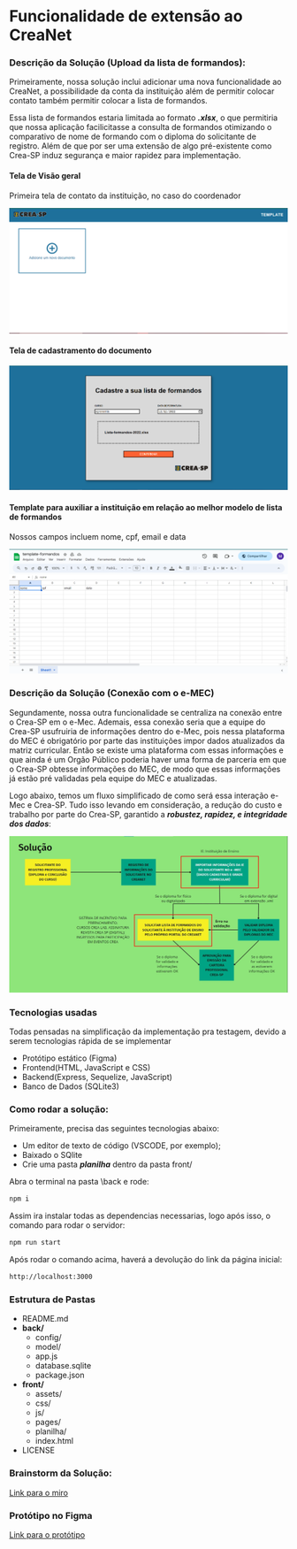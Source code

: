 # Funcionalidade de extensão ao CreaNet

### Descrição da Solução (Upload da lista de formandos):

Primeiramente, nossa solução inclui adicionar uma nova funcionalidade ao CreaNet, a possibilidade da conta da instituição além de permitir colocar contato também permitir colocar a lista de formandos.

Essa lista de formandos estaria limitada ao formato ***.xlsx***, o que permitiria que nossa aplicação facilicitasse a consulta de formandos otimizando o comparativo de nome de formando com o diploma do solicitante de registro. Além de que por ser uma extensão de algo pré-existente como Crea-SP induz segurança e maior rapidez para implementação.

#### Tela de Visão geral

Primeira tela de contato da instituição, no caso do coordenador

![Visão Geral](./front/assets/visao-geral.PNG)

#### Tela de cadastramento do documento

![Tela de cadastramento do documento](./front/assets/cadastro-crea.PNG)


#### Template para auxiliar a instituição em relação ao melhor modelo de lista de formandos

Nossos campos incluem nome, cpf, email e data

![Template](./front/assets/template.PNG)

### Descrição da Solução (Conexão com o e-MEC)

Segundamente, nossa outra funcionalidade se centraliza na conexão entre o Crea-SP em o e-Mec. Ademais, essa conexão seria que a equipe do Crea-SP usufruiria de informações dentro do e-Mec, pois nessa plataforma do MEC é obrigatório por parte das instituições impor dados atualizados da matriz curricular. Então se existe uma plataforma com essas informações e que ainda é um Orgão Público poderia haver uma forma de parceria em que o Crea-SP obtesse informações do MEC, de modo que essas informações já estão pré validadas pela equipe do MEC e atualizadas.

Logo abaixo, temos um fluxo simplificado de como será essa interação e-Mec e Crea-SP. Tudo isso levando em consideração, a redução do custo e trabalho por parte do Crea-SP, garantido a ***robustez, rapidez, e integridade dos dados***:

![Fluxo interação e-Mec e Crea-SP](./front/assets/fluxo-emec.jpeg)

### Tecnologias usadas

Todas pensadas na simplificação da implementação pra testagem, devido a serem tecnologias rápida de se implementar

- Protótipo estático (Figma)
- Frontend(HTML, JavaScript e CSS)
- Backend(Express, Sequelize, JavaScript)
- Banco de Dados (SQLite3)

### Como rodar a solução:

Primeiramente, precisa das seguintes tecnologias abaixo:

- Um editor de texto de código (VSCODE, por exemplo);
- Baixado o SQlite
- Crie uma pasta ***planilha*** dentro da pasta front/

Abra o terminal na pasta \back e rode:

```bash
npm i
```

Assim ira instalar todas as dependencias necessarias, logo após isso, o comando para rodar
o servidor:

```bash
npm run start
```

Após rodar o comando acima, haverá a devolução do link da página inicial:

```bash
http://localhost:3000
```

### Estrutura de Pastas

- README.md
- **back/**
  - config/
  - model/
  - app.js
  - database.sqlite
  - package.json
- **front/**
  - assets/
  - css/
  - js/
  - pages/
  - planilha/
  - index.html
- LICENSE

### Brainstorm da Solução:

[Link para o miro](https://miro.com/welcomeonboard/dHNDclVPY1lKdGxtZEpTQmlnc3dVQ1VCa1VOMlR3OWtpdm9oWHBjRzZkNXpBQmFjcFhtWG9rSmIxbWRCT3gza3wzNDU4NzY0NTI0ODU2MDEyMDk0fDI=?share_link_id=59429647370)



### Protótipo no Figma

[Link para o protótipo](https://www.figma.com/file/BDm1HdEP3Upl9AQF3FSxZC/crea-hackathon?type=design&node-id=0%3A1&mode=design&t=nCZYSRFa7UJOM3yV-1)
